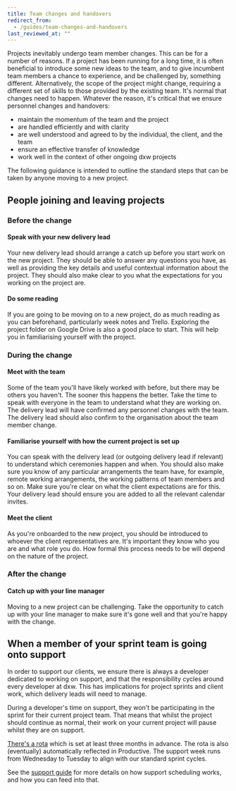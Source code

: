 ```yaml
---
title: Team changes and handovers
redirect_from:
  - /guides/team-changes-and-handovers
last_reviewed_at: ""
---
```

Projects inevitably undergo team member changes. This can be for a number of
reasons. If a project has been running for a long time, it is often beneficial
to introduce some new ideas to the team, and to give incumbent team members a
chance to experience, and be challenged by, something different. Alternatively,
the scope of the project might change, requiring a different set of skills to
those provided by the existing team. It's normal that changes need to happen.
Whatever the reason, it's critical that we ensure personnel changes and
handovers:

* maintain the momentum of the team and the project
* are handled efficiently and with clarity
* are well understood and agreed to by the individual, the client, and the team
* ensure an effective transfer of knowledge
* work well in the context of other ongoing dxw projects

The following guidance is intended to outline the standard steps that can be
taken by anyone moving to a new project.

## People joining and leaving projects

### Before the change

#### Speak with your new delivery lead

Your new delivery lead should arrange a catch up before you start work on the
new project. They should be able to answer any questions you have, as well as
providing the key details and useful contextual information about the project.
They should also make clear to you what the expectations for you working on the
project are.

#### Do some reading

If you are going to be moving on to a new project, do as much reading as you can
beforehand, particularly week notes and Trello. Exploring the project folder on
Google Drive is also a good place to start. This will help you in familiarising
yourself with the project.

### During the change

#### Meet with the team

Some of the team you'll have likely worked with before, but there may be others
you haven't. The sooner this happens the better. Take the time to speak with
everyone in the team to understand what they are working on. The delivery lead
will have confirmed any personnel changes with the team. The delivery lead
should also confirm to the organisation about the team member change.

#### Familiarise yourself with how the current project is set up

You can speak with the delivery lead (or outgoing delivery lead if relevant) to
understand which ceremonies happen and when. You should also make sure you know
of any particular arrangements the team have, for example, remote working
arrangements, the working patterns of team members and so on. Make sure you're
clear on what the client expectations are for this. Your delivery lead should
ensure you are added to all the relevant calendar invites.

#### Meet the client

As you're onboarded to the new project, you should be introduced to whoever the
client representatives are. It's important they know who you are and what role
you do. How formal this process needs to be will depend on the nature of the
project.

### After the change

#### Catch up with your line manager

Moving to a new project can be challenging. Take the opportunity to catch up
with your line manager to make sure it's gone well and that you're happy with
the change.

## When a member of your sprint team is going onto support

In order to support our clients, we ensure there is always a developer dedicated
to working on support, and that the responsibility cycles around every developer
at dxw. This has implications for project sprints and client work, which
delivery leads will need to manage.

During a developer's time on support, they won't be participating in the sprint
for their current project team. That means that whilst the project should
continue as normal, their work on your current project will pause whilst they
are on support.

[There's a rota](https://github.com/dxw/support-rota) which is set at least
three months in advance. The rota is also (eventually) automatically reflected
in Productive. The support week runs from Wednesday to Tuesday to align with our
standard sprint cycles.

See the [support guide](/tech/support-and-on-call/) for more details on how
support scheduling works, and how you can feed into that.